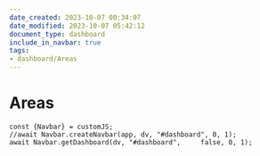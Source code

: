 ```yaml
---
date_created: 2023-10-07 00:34:07
date_modified: 2023-10-07 05:42:12
document_type: dashboard
include_in_navbar: true
tags:
- dashboard/Areas
---
```

# Areas

```dataviewjs
const {Navbar} = customJS;
//await Navbar.createNavbar(app, dv, "#dashboard", 0, 1);
await Navbar.getDashboard(dv, "#dashboard", 	false, 0, 1);
```


